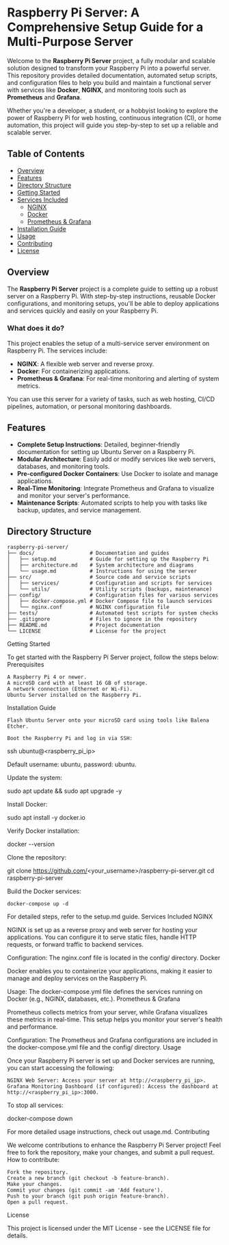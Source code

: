 # Raspberry Pi Server: A Comprehensive Setup Guide for a Multi-Purpose Server

Welcome to the **Raspberry Pi Server** project, a fully modular and scalable solution designed to transform your Raspberry Pi into a powerful server. This repository provides detailed documentation, automated setup scripts, and configuration files to help you build and maintain a functional server with services like **Docker**, **NGINX**, and monitoring tools such as **Prometheus** and **Grafana**.

Whether you're a developer, a student, or a hobbyist looking to explore the power of Raspberry Pi for web hosting, continuous integration (CI), or home automation, this project will guide you step-by-step to set up a reliable and scalable server.

## Table of Contents
- [Overview](#overview)
- [Features](#features)
- [Directory Structure](#directory-structure)
- [Getting Started](#getting-started)
- [Services Included](#services-included)
  - [NGINX](#nginx)
  - [Docker](#docker)
  - [Prometheus & Grafana](#prometheus--grafana)
- [Installation Guide](#installation-guide)
- [Usage](#usage)
- [Contributing](#contributing)
- [License](#license)

## Overview
The **Raspberry Pi Server** project is a complete guide to setting up a robust server on a Raspberry Pi. With step-by-step instructions, reusable Docker configurations, and monitoring setups, you'll be able to deploy applications and services quickly and easily on your Raspberry Pi.

### What does it do?
This project enables the setup of a multi-service server environment on Raspberry Pi. The services include:
- **NGINX**: A flexible web server and reverse proxy.
- **Docker**: For containerizing applications.
- **Prometheus & Grafana**: For real-time monitoring and alerting of system metrics.

You can use this server for a variety of tasks, such as web hosting, CI/CD pipelines, automation, or personal monitoring dashboards.

## Features
- **Complete Setup Instructions**: Detailed, beginner-friendly documentation for setting up Ubuntu Server on a Raspberry Pi.
- **Modular Architecture**: Easily add or modify services like web servers, databases, and monitoring tools.
- **Pre-configured Docker Containers**: Use Docker to isolate and manage applications.
- **Real-Time Monitoring**: Integrate Prometheus and Grafana to visualize and monitor your server's performance.
- **Maintenance Scripts**: Automated scripts to help you with tasks like backup, updates, and service management.

## Directory Structure

```plaintext
raspberry-pi-server/
├── docs/                  # Documentation and guides
│   ├── setup.md           # Guide for setting up the Raspberry Pi
│   ├── architecture.md    # System architecture and diagrams
│   └── usage.md           # Instructions for using the server
├── src/                   # Source code and service scripts
│   ├── services/          # Configuration and scripts for services
│   └── utils/             # Utility scripts (backups, maintenance)
├── config/                # Configuration files for various services
│   ├── docker-compose.yml # Docker Compose file to launch services
│   └── nginx.conf         # NGINX configuration file
├── tests/                 # Automated test scripts for system checks
├── .gitignore             # Files to ignore in the repository
├── README.md              # Project documentation
└── LICENSE                # License for the project
```

Getting Started

To get started with the Raspberry Pi Server project, follow the steps below:
Prerequisites

    A Raspberry Pi 4 or newer.
    A microSD card with at least 16 GB of storage.
    A network connection (Ethernet or Wi-Fi).
    Ubuntu Server installed on the Raspberry Pi.

Installation Guide

    Flash Ubuntu Server onto your microSD card using tools like Balena Etcher.

    Boot the Raspberry Pi and log in via SSH:

ssh ubuntu@<raspberry_pi_ip>

Default username: ubuntu, password: ubuntu.

Update the system:

sudo apt update && sudo apt upgrade -y

Install Docker:

sudo apt install -y docker.io

Verify Docker installation:

docker --version

Clone the repository:

git clone https://github.com/<your_username>/raspberry-pi-server.git
cd raspberry-pi-server

Build the Docker services:

    docker-compose up -d

For detailed steps, refer to the setup.md guide.
Services Included
NGINX

NGINX is set up as a reverse proxy and web server for hosting your applications. You can configure it to serve static files, handle HTTP requests, or forward traffic to backend services.

Configuration: The nginx.conf file is located in the config/ directory.
Docker

Docker enables you to containerize your applications, making it easier to manage and deploy services on the Raspberry Pi.

Usage: The docker-compose.yml file defines the services running on Docker (e.g., NGINX, databases, etc.).
Prometheus & Grafana

Prometheus collects metrics from your server, while Grafana visualizes these metrics in real-time. This setup helps you monitor your server's health and performance.

Configuration: The Prometheus and Grafana configurations are included in the docker-compose.yml file and the config/ directory.
Usage

Once your Raspberry Pi server is set up and Docker services are running, you can start accessing the following:

    NGINX Web Server: Access your server at http://<raspberry_pi_ip>.
    Grafana Monitoring Dashboard (if configured): Access the dashboard at http://<raspberry_pi_ip>:3000.

To stop all services:

docker-compose down

For more detailed usage instructions, check out usage.md.
Contributing

We welcome contributions to enhance the Raspberry Pi Server project! Feel free to fork the repository, make your changes, and submit a pull request.
How to contribute:

    Fork the repository.
    Create a new branch (git checkout -b feature-branch).
    Make your changes.
    Commit your changes (git commit -am 'Add feature').
    Push to your branch (git push origin feature-branch).
    Open a pull request.

License

This project is licensed under the MIT License - see the LICENSE file for details.
